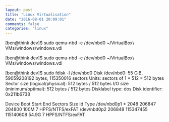 ```yaml
---
layout: post
title: "Linux Virtualisation"
date: "2016-08-01 20:09:01"
comments: false
categories: "linux"
---
```


[ben@think dev]$ sudo qemu-nbd -c /dev/nbd0 ~/VirtualBox\ VMs/windows/windows.vdi

[ben@think dev]$ sudo qemu-nbd -c /dev/nbd0 ~/VirtualBox\ VMs/windows/windows.vdi

[ben@think dev]$ sudo fdisk -l /dev/nbd0
Disk /dev/nbd0: 55 GiB, 59059208192 bytes, 115350016 sectors
Units: sectors of 1 * 512 = 512 bytes
Sector size (logical/physical): 512 bytes / 512 bytes
I/O size (minimum/optimal): 512 bytes / 512 bytes
Disklabel type: dos
Disk identifier: 0x211b6738

Device      Boot  Start       End   Sectors  Size Id Type
/dev/nbd0p1 *      2048    206847    204800  100M  7 HPFS/NTFS/exFAT
/dev/nbd0p2      206848 115347455 115140608 54.9G  7 HPFS/NTFS/exFAT


